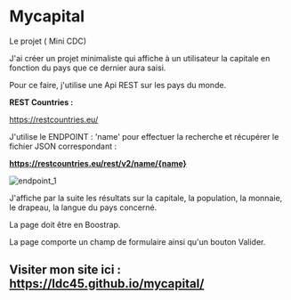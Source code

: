 # Mycapital

Le projet ( Mini CDC)

J'ai créer un projet minimaliste qui affiche à un utilisateur la capitale en fonction du pays que ce dernier aura saisi.

Pour ce faire, j'utilise une Api REST sur les pays du monde.

 **REST Countries :**

https://restcountries.eu/

J'utilise le ENDPOINT : 'name' pour effectuer la recherche et récupérer le fichier JSON correspondant :

**https://restcountries.eu/rest/v2/name/{name}**

![endpoint_1](https://user-images.githubusercontent.com/98770184/204141249-2372fea2-786e-48a8-b003-56128e77ad3b.png)


J'affiche par la suite les résultats sur la capitale, la population, la monnaie, le drapeau, la langue du pays concerné.

La page doit être en Boostrap.

La page comporte un champ de formulaire ainsi qu'un bouton Valider.


## Visiter mon site ici : https://ldc45.github.io/mycapital/
